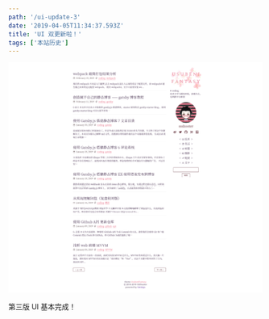 ```yaml
---
path: '/ui-update-3'
date: '2019-04-05T11:34:37.593Z'
title: 'UI 双更新啦！'
tags: ['本站历史']
---
```


![](ui3.png)

第三版 UI 基本完成！